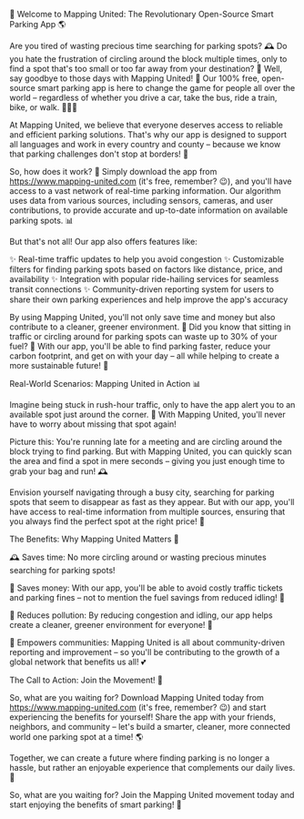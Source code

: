 🚀 Welcome to Mapping United: The Revolutionary Open-Source Smart Parking App 🌎

Are you tired of wasting precious time searching for parking spots? 🕰️ Do you hate the frustration of circling around the block multiple times, only to find a spot that's too small or too far away from your destination? 🚗 Well, say goodbye to those days with Mapping United! 👋 Our 100% free, open-source smart parking app is here to change the game for people all over the world – regardless of whether you drive a car, take the bus, ride a train, bike, or walk. 🚌🚂🛴️

At Mapping United, we believe that everyone deserves access to reliable and efficient parking solutions. That's why our app is designed to support all languages and work in every country and county – because we know that parking challenges don't stop at borders! 🔴

So, how does it work? 🤔 Simply download the app from https://www.mapping-united.com (it's free, remember? 😉), and you'll have access to a vast network of real-time parking information. Our algorithm uses data from various sources, including sensors, cameras, and user contributions, to provide accurate and up-to-date information on available parking spots. 📊

But that's not all! Our app also offers features like:

✨ Real-time traffic updates to help you avoid congestion
✨ Customizable filters for finding parking spots based on factors like distance, price, and availability
✨ Integration with popular ride-hailing services for seamless transit connections
✨ Community-driven reporting system for users to share their own parking experiences and help improve the app's accuracy

By using Mapping United, you'll not only save time and money but also contribute to a cleaner, greener environment. 💚 Did you know that sitting in traffic or circling around for parking spots can waste up to 30% of your fuel? 🚗 With our app, you'll be able to find parking faster, reduce your carbon footprint, and get on with your day – all while helping to create a more sustainable future! 🌟

Real-World Scenarios: Mapping United in Action 📊

Imagine being stuck in rush-hour traffic, only to have the app alert you to an available spot just around the corner. 🚗 With Mapping United, you'll never have to worry about missing that spot again!

Picture this: You're running late for a meeting and are circling around the block trying to find parking. But with Mapping United, you can quickly scan the area and find a spot in mere seconds – giving you just enough time to grab your bag and run! 🕰️

Envision yourself navigating through a busy city, searching for parking spots that seem to disappear as fast as they appear. But with our app, you'll have access to real-time information from multiple sources, ensuring that you always find the perfect spot at the right price! 📍

The Benefits: Why Mapping United Matters 🌟

🕰️ Saves time: No more circling around or wasting precious minutes searching for parking spots!

💸 Saves money: With our app, you'll be able to avoid costly traffic tickets and parking fines – not to mention the fuel savings from reduced idling! 🔴

🌿 Reduces pollution: By reducing congestion and idling, our app helps create a cleaner, greener environment for everyone! 🌱

👥 Empowers communities: Mapping United is all about community-driven reporting and improvement – so you'll be contributing to the growth of a global network that benefits us all! 💕

The Call to Action: Join the Movement! 🚀

So, what are you waiting for? Download Mapping United today from https://www.mapping-united.com (it's free, remember? 😉) and start experiencing the benefits for yourself! Share the app with your friends, neighbors, and community – let's build a smarter, cleaner, more connected world one parking spot at a time! 🌎

Together, we can create a future where finding parking is no longer a hassle, but rather an enjoyable experience that complements our daily lives. 💫

So, what are you waiting for? Join the Mapping United movement today and start enjoying the benefits of smart parking! 🚀